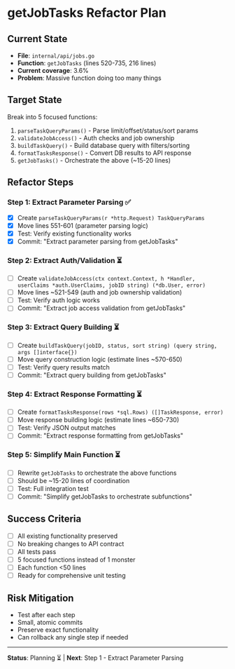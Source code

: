 # getJobTasks Refactor Plan

## Current State
- **File**: `internal/api/jobs.go`
- **Function**: `getJobTasks` (lines 520-735, 216 lines)
- **Current coverage**: 3.6%
- **Problem**: Massive function doing too many things

## Target State
Break into 5 focused functions:
1. `parseTaskQueryParams()` - Parse limit/offset/status/sort params
2. `validateJobAccess()` - Auth checks and job ownership 
3. `buildTaskQuery()` - Build database query with filters/sorting
4. `formatTasksResponse()` - Convert DB results to API response
5. `getJobTasks()` - Orchestrate the above (~15-20 lines)

## Refactor Steps

### Step 1: Extract Parameter Parsing ✅
- [x] Create `parseTaskQueryParams(r *http.Request) TaskQueryParams`
- [x] Move lines 551-601 (parameter parsing logic)
- [x] Test: Verify existing functionality works
- [x] Commit: "Extract parameter parsing from getJobTasks"

### Step 2: Extract Auth/Validation ⏳
- [ ] Create `validateJobAccess(ctx context.Context, h *Handler, userClaims *auth.UserClaims, jobID string) (*db.User, error)`
- [ ] Move lines ~521-549 (auth and job ownership validation)
- [ ] Test: Verify auth logic works
- [ ] Commit: "Extract job access validation from getJobTasks"

### Step 3: Extract Query Building ⏳
- [ ] Create `buildTaskQuery(jobID, status, sort string) (query string, args []interface{})`
- [ ] Move query construction logic (estimate lines ~570-650)
- [ ] Test: Verify query results match
- [ ] Commit: "Extract query building from getJobTasks"

### Step 4: Extract Response Formatting ⏳
- [ ] Create `formatTasksResponse(rows *sql.Rows) ([]TaskResponse, error)`
- [ ] Move response building logic (estimate lines ~650-730)
- [ ] Test: Verify JSON output matches
- [ ] Commit: "Extract response formatting from getJobTasks"

### Step 5: Simplify Main Function ⏳
- [ ] Rewrite `getJobTasks` to orchestrate the above functions
- [ ] Should be ~15-20 lines of coordination
- [ ] Test: Full integration test
- [ ] Commit: "Simplify getJobTasks to orchestrate subfunctions"

## Success Criteria
- [ ] All existing functionality preserved
- [ ] No breaking changes to API contract
- [ ] All tests pass
- [ ] 5 focused functions instead of 1 monster
- [ ] Each function <50 lines
- [ ] Ready for comprehensive unit testing

## Risk Mitigation
- Test after each step
- Small, atomic commits
- Preserve exact functionality
- Can rollback any single step if needed

---
**Status**: Planning ⏳ | **Next**: Step 1 - Extract Parameter Parsing